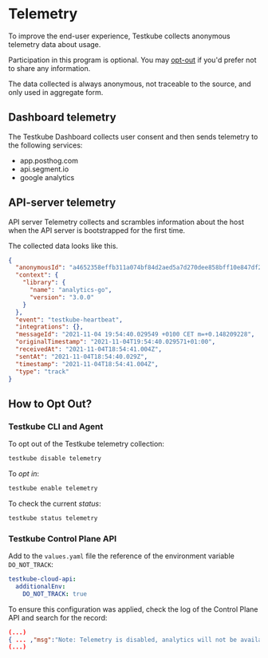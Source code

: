 # Telemetry

To improve the end-user experience, Testkube collects anonymous telemetry data about usage.

Participation in this program is optional. You may [opt-out](#how-to-opt-out) if you'd prefer not to share any information.

The data collected is always anonymous, not traceable to the source, and only used in aggregate form. 

## Dashboard telemetry

The Testkube Dashboard collects user consent and then sends telemetry to the following services:
* app.posthog.com
* api.segment.io
* google analytics

## API-server telemetry

API server Telemetry collects and scrambles information about the host when the API server is bootstrapped for the first time.

The collected data looks like this.

```json
{
  "anonymousId": "a4652358effb311a074bf84d2aed5a7d270dee858bff10e847df2a9ea132bb38",
  "context": {
    "library": {
      "name": "analytics-go",
      "version": "3.0.0"
    }
  },
  "event": "testkube-heartbeat",
  "integrations": {},
  "messageId": "2021-11-04 19:54:40.029549 +0100 CET m=+0.148209228",
  "originalTimestamp": "2021-11-04T19:54:40.029571+01:00",
  "receivedAt": "2021-11-04T18:54:41.004Z",
  "sentAt": "2021-11-04T18:54:40.029Z",
  "timestamp": "2021-11-04T18:54:41.004Z",
  "type": "track"
}
```

## How to Opt Out?

### Testkube CLI and Agent

To opt out of the Testkube telemetry collection:

```sh
testkube disable telemetry
```

To *opt in*:

```sh
testkube enable telemetry
```

To check the current *status*:

```sh
testkube status telemetry
```

### Testkube Control Plane API

Add to the `values.yaml` file the reference of the environment variable `DO_NOT_TRACK`:

```yml
testkube-cloud-api:
  additionalEnv:
    DO_NOT_TRACK: true
```

To ensure this configuration was applied, check the log of the Control Plane API and search for the record:

```json
(...)
{ ... ,"msg":"Note: Telemetry is disabled, analytics will not be available. For more information, please visit https://docs.testkube.io/articles/telemetry.", ... }
(...)
```
